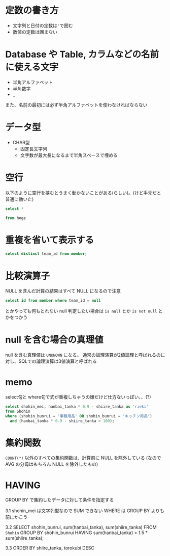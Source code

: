 # 定数の書き方
- 文字列と日付の定数は`'`で囲む
- 数値の定数は囲まない

# Database や Table, カラムなどの名前に使える文字
- 半角アルファベット
- 半角数字
- _

また、名前の最初には必ず半角アルファベットを使わなければならない

# データ型
- CHAR型
  - 固定長文字列
  - 文字数が最大長になるまで半角スペースで埋める

# 空行
以下のように空行を挟むとうまく動かないことがある(らしい)。(けど手元だと普通に動いた)
```sql
select *

from hoge
```

# 重複を省いて表示する
```sql
select distinct team_id from member;
```

# 比較演算子
NULL を含んだ計算の結果はすべて NULL になるので注意
```sql
select id from member where team_id = null
```

とかやっても何もとれない
null 判定したい場合は `is null` とか `is not null` とかをつかう

# null を含む場合の真理値
null を含む真理値は `UNKNOWN` になる。
通常の論理演算が2値論理と呼ばれるのに対し、SQLでの論理演算は3値演算と呼ばれる

# memo
select句と where句で式が重複しちゃうの嫌だけど仕方ないっぽい、、(?)
```sql
select shohin_mei, hanbai_tanka * 0.9 - shiire_tanka as 'rieki'
from Shohin
where (shohin_bunrui = '事務用品' OR shohin_bunrui = 'キッチン用品')
  and (hanbai_tanka * 0.9 - shiire_tanka > 100);
```
# 集約関数
`COUNT(*)` 以外のすべての集約関数は、計算前に NULL を除外している
(なので AVG の分母はもちろん NULL を除外したもの)

# HAVING
GROUP BY で集約したデータに対して条件を指定する

3.1
shohin_mei は文字列型なので SUM できない
WHERE は GROUP BY よりも前にかこう

3.2
SELECT shohin_bunrui, sum(hanbai_tanka), sum(shiire_tanka)
FROM `Shohin`
GROUP BY shohin_bunrui
HAVING sum(hanbai_tanka) > 1.5 * sum(shiire_tanka);

3.3 
ORDER BY shiire_tanka, torokubi DESC


